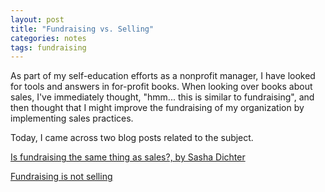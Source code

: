 ```yaml
---
layout: post
title: "Fundraising vs. Selling"
categories: notes
tags: fundraising
---
```


As part of my self-education efforts as a nonprofit manager, I have looked for tools and answers in for-profit books.  When looking over books about sales, I've immediately thought, "hmm... this is similar to fundraising", and then thought that I might improve the fundraising of my organization by implementing sales practices.

Today, I came across two blog posts related to the subject. 

[Is fundraising the same thing as sales?, by Sasha Dichter](https://sashadichter.wordpress.com/)

[Fundraising is not selling](http://www.jennifermccrea.com/fundraising-selling-5/)
